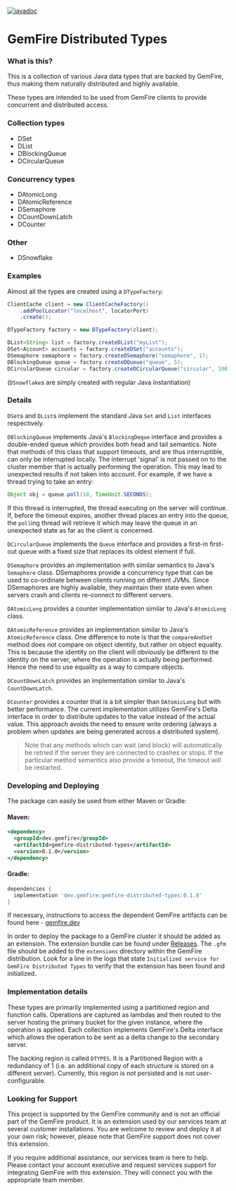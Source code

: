 [![javadoc](https://javadoc.io/badge2/dev.gemfire/gemfire-distributed-types/javadoc.svg)](https://javadoc.io/doc/dev.gemfire/gemfire-distributed-types)

# GemFire Distributed Types

### What is this?

This is a collection of various Java data types that are backed by GemFire, thus making them
naturally distributed and highly available.

These types are intended to be used from GemFire clients to provide concurrent and distributed
access.

### Collection types

- DSet
- DList
- DBlockingQueue
- DCircularQueue

### Concurrency types

- DAtomicLong
- DAtomicReference
- DSemaphore
- DCountDownLatch
- DCounter

### Other

- DSnowflake

### Examples

Almost all the types are created using a `DTypeFactory`:

```java
ClientCache client = new ClientCacheFactory()
    .addPoolLocator("localhost", locatorPort)
    .create();

DTypeFactory factory = new DTypeFactory(client);

DList<String> list = factory.createDList("myList");
DSet<Account> accounts = factory.createDSet("accounts");
DSemaphore semaphore = factory.createDSemaphore("semaphore", 1);
DBlockingQueue queue = factory.createDQueue("queue", 5);
DCircularQueue circular = factory.createDCircularQueue("circular", 100);
```

(`DSnowflake`s are simply created with regular Java instantiation)

### Details

`DSet`s and `DList`s implement the standard Java `Set` and `List` interfaces respectively.

`DBlockingQueue` implements Java's `BlockingDeque` interface and provides a double-ended queue which
provides both head and tail semantics. Note that methods of this class that support timeouts, and
are thus interruptible, can only be interrupted locally. The interrupt 'signal' is not passed on to
the cluster member that is actually performing the operation. This may lead to unexpected results if
not taken into account. For example, if we have a thread trying to take an entry:

```java
Object obj = queue.poll(10, TimeUnit.SECONDS);
```
If this thread is interrupted, the thread executing on the server will continue. If, before the
timeout expires, another thread places an entry into the queue, the `poll`ing thread will retrieve
it which may leave the queue in an unexpected state as far as the client is concerned. 

`DCircularQueue` implements the `Queue` interface and provides a first-in first-out queue with a
fixed size that replaces its oldest element if full.

`DSemaphore` provides an implementation with similar semantics to Java's `Semaphore` class.
DSemaphores provide a concurrency type that can be used to co-ordinate between clients running on
different JVMs. Since DSemaphores are highly available, they maintain their state even when
servers crash and clients re-connect to different servers.

`DAtomicLong` provides a counter implementation similar to Java's `AtomicLong` class.

`DAtomicReference` provides an implementation similar to Java's `AtomicReference` class. One
difference to note is that the `compareAndSet` method does not compare on object identity, but
rather on object equality. This is because the identity on the client will obviously be different to
the identity on the server, where the operation is actually being performed. Hence the need to use
equality as a way to compare objects.

`DCountDownLatch` provides an implementation similar to Java's `CountDownLatch`.

`DCounter` provides a counter that is a bit simpler than `DAtomicLong` but with better performance.
The current implementation utilizes GemFire's Delta interface in order to distribute updates to the
value instead of the actual value. This approach avoids the need to ensure write ordering (always a
problem when updates are being generated across a distributed system).

> Note that any methods which can wait (and block) will automatically be retried if the server they
> are connected to crashes or stops. If the particular method semantics also provide a timeout, the
> timeout will be restarted.

### Developing and Deploying

The package can easily be used from either Maven or Gradle:

#### Maven:

```xml
<dependency>
  <groupId>dev.gemfire</groupId>
  <artifactId>gemfire-distributed-types</artifactId>
  <version>0.1.0</version>
</dependency>
```
#### Gradle:
```groovy
dependencies {
  implementation 'dev.gemfire:gemfire-distributed-types:0.1.0'
}
```

If necessary, instructions to access the dependent GemFire artifacts can be found here -
[gemfire.dev](https://gemfire.dev/quickstart/java/)

In order to deploy the package to a GemFire cluster it should be added as an extension. The
extension bundle can be found under [Releases](https://github.com/gemfire/gemfire-distributed-types/releases).
The `.gfm` file should be added to the `extensions` directory within the GemFire distribution. 
Look for a line in the logs that state `Initialized service for GemFire Distributed Types` to 
verify that the extension has been found and initialized.

### Implementation details

These types are primarily implemented using a partitioned region and function calls. Operations are
captured as lambdas and then routed to the server hosting the primary bucket for the given instance,
where the operation is applied. Each collection implements GemFire's Delta interface which allows
the operation to be sent as a delta change to the secondary server.

The backing region is called `DTYPES`. It is a Partitioned Region with a redundancy of 1 (i.e.
an additional copy of each structure is stored on a different server). Currently, this region is not
persisted and is not user-configurable.

### Looking for Support

This project is supported by the GemFire community and is not an official part of the GemFire
product. It is an extension used by our services team at several customer installations. You are
welcome to review and deploy it at your own risk; however, please note that GemFire support does not
cover this extension.

If you require additional assistance, our services team is here to help. Please contact your account
executive and request services support for integrating GemFire with this extension. They will
connect you with the appropriate team member.

